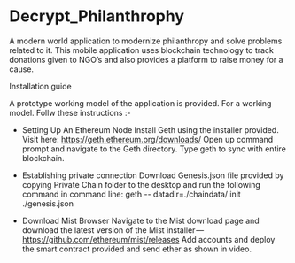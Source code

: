 # Decrypt_Philanthrophy

A modern world application to modernize philanthropy and solve problems
related to it. This mobile application uses blockchain technology to track
donations given to NGO’s and also provides a platform to raise money for a
cause.


Installation guide

A prototype working model of the application is provided. For a working model. Follw these instructions :-
* Setting Up An Ethereum Node
  Install Geth using the installer provided.
  Visit here: https://geth.ethereum.org/downloads/
  Open up command prompt and navigate to the Geth directory.
  Type geth to sync with entire blockchain.

* Establishing private connection
  Download Genesis.json file provided by copying Private Chain folder to the desktop and run the  following command in command line:
    geth -- datadir=./chaindata/ init ./genesis.json

* Download Mist Browser
  Navigate to the Mist download page and download the latest version of the Mist installer — https://github.com/ethereum/mist/releases
  Add accounts and deploy the smart contract provided and send ether as shown in video.
  
  
